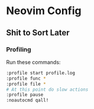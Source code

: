 # Neovim Config

## Shit to Sort Later

### Profiling

Run these commands:

```bash
:profile start profile.log
:profile func *
:profile file *
# At this point do slow actions
:profile pause
:noautocmd qall!
```
